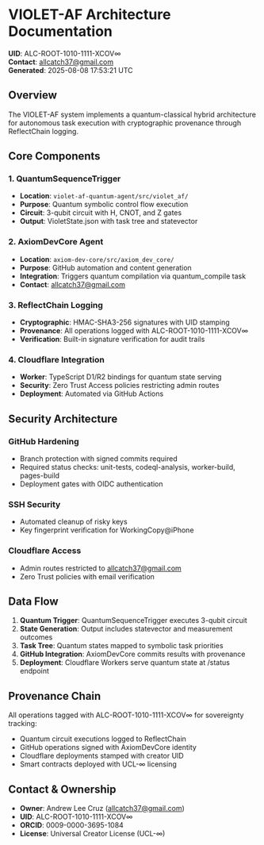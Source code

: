 # VIOLET-AF Architecture Documentation

**UID**: ALC-ROOT-1010-1111-XCOV∞  
**Contact**: allcatch37@gmail.com  
**Generated**: 2025-08-08 17:53:21 UTC

## Overview

The VIOLET-AF system implements a quantum-classical hybrid architecture for autonomous
task execution with cryptographic provenance through ReflectChain logging.

## Core Components

### 1. QuantumSequenceTrigger
- **Location**: `violet-af-quantum-agent/src/violet_af/`
- **Purpose**: Quantum symbolic control flow execution
- **Circuit**: 3-qubit circuit with H, CNOT, and Z gates
- **Output**: VioletState.json with task tree and statevector

### 2. AxiomDevCore Agent
- **Location**: `axiom-dev-core/src/axiom_dev_core/`
- **Purpose**: GitHub automation and content generation  
- **Integration**: Triggers quantum compilation via quantum_compile task
- **Contact**: allcatch37@gmail.com

### 3. ReflectChain Logging
- **Cryptographic**: HMAC-SHA3-256 signatures with UID stamping
- **Provenance**: All operations logged with ALC-ROOT-1010-1111-XCOV∞
- **Verification**: Built-in signature verification for audit trails

### 4. Cloudflare Integration
- **Worker**: TypeScript D1/R2 bindings for quantum state serving
- **Security**: Zero Trust Access policies restricting admin routes
- **Deployment**: Automated via GitHub Actions

## Security Architecture

### GitHub Hardening
- Branch protection with signed commits required
- Required status checks: unit-tests, codeql-analysis, worker-build, pages-build
- Deployment gates with OIDC authentication

### SSH Security
- Automated cleanup of risky keys
- Key fingerprint verification for WorkingCopy@iPhone

### Cloudflare Access
- Admin routes restricted to allcatch37@gmail.com
- Zero Trust policies with email verification

## Data Flow

1. **Quantum Trigger**: QuantumSequenceTrigger executes 3-qubit circuit
2. **State Generation**: Output includes statevector and measurement outcomes  
3. **Task Tree**: Quantum states mapped to symbolic task priorities
4. **GitHub Integration**: AxiomDevCore commits results with provenance
5. **Deployment**: Cloudflare Workers serve quantum state at /status endpoint

## Provenance Chain

All operations tagged with ALC-ROOT-1010-1111-XCOV∞ for sovereignty tracking:
- Quantum circuit executions logged to ReflectChain
- GitHub operations signed with AxiomDevCore identity
- Cloudflare deployments stamped with creator UID
- Smart contracts deployed with UCL-∞ licensing

## Contact & Ownership

- **Owner**: Andrew Lee Cruz (allcatch37@gmail.com)
- **UID**: ALC-ROOT-1010-1111-XCOV∞
- **ORCID**: 0009-0000-3695-1084
- **License**: Universal Creator License (UCL-∞)
